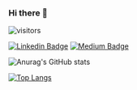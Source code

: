 ### Hi there 👋

![visitors](https://visitor-badge.glitch.me/badge?page_id=page.id)

[![Linkedin Badge](https://img.shields.io/badge/-LinkedIn-0e76a8?style=flat-square&logo=Linkedin&logoColor=white)](https://www.linkedin.com/in/lashewi/)
[![Medium Badge](https://img.shields.io/badge/medium-%2312100E.svg?&style=for-square&logo=medium&logoColor=white)](https://lashewi.medium.com/)

![Anurag's GitHub stats](https://github-readme-stats.vercel.app/api?username=lashewi&theme=prussian&show_icons=true&count_private=true)

[![Top Langs](https://github-readme-stats.vercel.app/api/top-langs/?username=lashewi)](https://github.com/lashewi/github-readme-stats)


<!--
**lashewi/lashewi** is a ✨ _special_ ✨ repository because its `README.md` (this file) appears on your GitHub profile.

Here are some ideas to get you started:

- 🔭 I’m currently working on ...
- 🌱 I’m currently learning ...
- 👯 I’m looking to collaborate on ...
- 🤔 I’m looking for help with ...
- 💬 Ask me about ...
- 📫 How to reach me: ...
- 😄 Pronouns: ...
- ⚡ Fun fact: ...
-->
